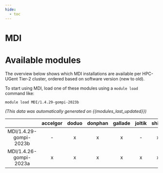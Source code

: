 ```yaml
---
hide:
  - toc
---
```


MDI
===

# Available modules


The overview below shows which MDI installations are available per HPC-UGent Tier-2 cluster, ordered based on software version (new to old).

To start using MDI, load one of these modules using a `module load` command like:

```shell
module load MDI/1.4.29-gompi-2023b
```

*(This data was automatically generated on {{modules_last_updated}})*  

| |accelgor|doduo|donphan|gallade|joltik|shinx|skitty|
| :---: | :---: | :---: | :---: | :---: | :---: | :---: | :---: |
|MDI/1.4.29-gompi-2023b|-|x|x|x|-|x|x|
|MDI/1.4.26-gompi-2023a|x|x|x|x|x|x|x|
